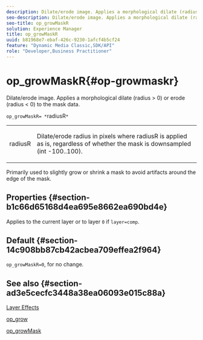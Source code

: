 ```yaml
---
description: Dilate/erode image. Applies a morphological dilate (radius > 0) or erode (radius < 0) to the mask data.
seo-description: Dilate/erode image. Applies a morphological dilate (radius > 0) or erode (radius < 0) to the mask data.
seo-title: op_growMaskR
solution: Experience Manager
title: op_growMaskR
uuid: b81968e7-ebaf-426c-9230-1afcf4b5cf24
feature: "Dynamic Media Classic,SDK/API"
role: "Developer,Business Practitioner"
---
```


# op_growMaskR{#op-growmaskr}

Dilate/erode image. Applies a morphological dilate (radius > 0) or erode (radius < 0) to the mask data.

 `op_growMaskR= *`radiusR`*`

<table id="simpletable_3BAA4523D29E447FA7A4C9009B3E8344"> 
 <tr class="strow"> 
  <td class="stentry"> <p><span class="codeph"><span class="varname"> radiusR</span></span> </p> </td> 
  <td class="stentry"> <p>Dilate/erode radius in pixels where <span class="codeph"><span class="varname"> radiusR</span></span> is applied as is, regardless of whether the mask is downsampled (int -100..100). </p></td> 
 </tr> 
</table>

Primarily used to slightly grow or shrink a mask to avoid artifacts around the edge of the mask.

## Properties {#section-b1c66d65168d4ea695e8662ea690bd4e}

Applies to the current layer or to layer `0` if `layer=comp`.

## Default {#section-14c908bb87cb42acbea709effea2f964}

`op_growMaskR=0`, for no change.

## See also {#section-ad3e5cecfc3448a38ea06093e015c88a}

[Layer Effects](../../../../../is-api/http-ref/image-serving-api-ref/c-http-protocol-reference/c-syntax-and-features/r-layer-effects.md#reference-82a6b5311b3d4471ad2799adb3b2201c)

[op_grow](../../../../../is-api/http-ref/image-serving-api-ref/c-http-protocol-reference/c-command-reference/r-op-grow.md#reference-f95f3291c78c42b9a34b1b7e177e739a)

[op_growMask](../../../../../is-api/http-ref/image-serving-api-ref/c-http-protocol-reference/c-command-reference/r-op-growmask.md#reference-f0f9000af3ae43aba73d3ac1826710a1) 
